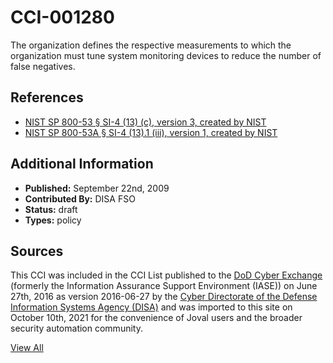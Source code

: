 # CCI-001280

The organization defines the respective measurements to which the organization must tune system monitoring devices to reduce the number of false negatives.

## References ##

* [NIST SP 800-53 § SI-4 (13) (c), version 3, created by NIST](http://csrc.nist.gov/publications/PubsSPs.html)
* [NIST SP 800-53A § SI-4 (13).1 (iii), version 1, created by NIST](http://csrc.nist.gov/publications/PubsSPs.html)


## Additional Information ##

* **Published:** September 22nd, 2009
* **Contributed By:** DISA FSO
* **Status:** draft
* **Types:** policy

## Sources ##

This CCI was included in the CCI List published to the [DoD Cyber Exchange](https://public.cyber.mil/stigs/cci/)
(formerly the Information Assurance Support Environment (IASE)) on June 27th, 2016 as version
2016-06-27 by the [Cyber Directorate of the Defense Information Systems Agency (DISA)](https://public.cyber.mil/about-cyber/)
and was imported to this site on October 10th, 2021 for the convenience of Joval users and the broader
security automation community.

[View All](../README.md)
